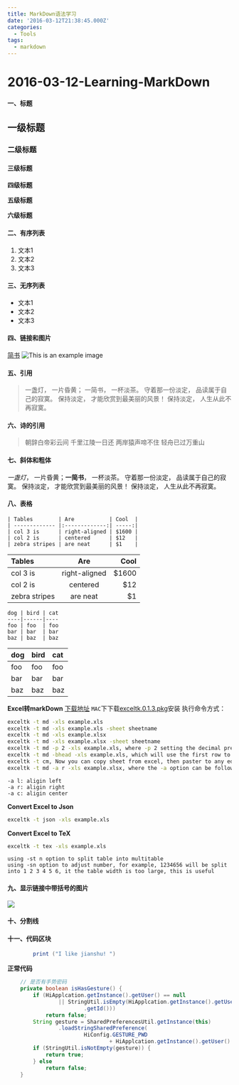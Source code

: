 ```yaml
---
title: MarkDown语法学习
date: '2016-03-12T21:38:45.000Z'
categories:
  - Tools
tags:
  - markdown
---
```


# 2016-03-12-Learning-MarkDown

#### 一、标题

## 一级标题

### 二级标题

#### 三级标题

**四级标题**

**五级标题**

**六级标题**

#### 二、有序列表

1. 文本1
2. 文本2
3. 文本3

#### 三、无序列表

* 文本1
* 文本2
* 文本3

#### 四、链接和图片

[简书](https://github.com/shadow000902/shadow000902.github.io/tree/e4edd0d68a84cfb934acb7a10f0290ed226c40ec/source/_posts/www.jianshu.com) ![This is an example image](http://o6lw1c1bf.bkt.clouddn.com/tree.jpg)

#### 五、引用

> 一盏灯， 一片昏黄； 一简书， 一杯淡茶。 守着那一份淡定， 品读属于自己的寂寞。 保持淡定， 才能欣赏到最美丽的风景！ 保持淡定， 人生从此不再寂寞。

#### 六、诗的引用

> 朝辞白帝彩云间 千里江陵一日还 两岸猿声啼不住 轻舟已过万重山

#### 七、斜体和粗体

_一盏灯_， 一片昏黄；**一简书**， 一杯淡茶。 守着那一份淡定， 品读属于自己的寂寞。 保持淡定， 才能欣赏到最美丽的风景！ 保持淡定， 人生从此不再寂寞。

#### 八、表格

```text
| Tables        | Are           | Cool  |
| ------------- |:-------------:| -----:|
| col 3 is      | right-aligned | $1600 |
| col 2 is      | centered      | $12   |
| zebra stripes | are neat      | $1    |
```

| Tables | Are | Cool |
| :--- | :---: | ---: |
| col 3 is | right-aligned | $1600 |
| col 2 is | centered | $12 |
| zebra stripes | are neat | $1 |

```text
dog | bird | cat
----|------|----
foo | foo  | foo
bar | bar  | bar
baz | baz  | baz
```

| dog | bird | cat |
| :--- | :--- | :--- |
| foo | foo | foo |
| bar | bar | bar |
| baz | baz | baz |

**Excel转markDown** [下载地址](http://fanfeilong.github.io/) `MAC`下下载[exceltk.0.1.3.pkg](https://raw.githubusercontent.com/fanfeilong/exceltk/master/pub/exceltk.0.1.3.pkg)安装 执行命令方式：

```bash
exceltk -t md -xls example.xls
exceltk -t md -xls example.xls -sheet sheetname
exceltk -t md -xls example.xlsx
exceltk -t md -xls example.xlsx -sheet sheetname
exceltk -t md -p 2 -xls example.xls, where -p 2 setting the decimal precision to 2
exceltk -t md -bhead -xls example.xls, which will use the first row to replace table header, and keep the head empty, so that the table will auto response in small screen device, this is just a simply solution.
exceltk -t cm, Now you can copy sheet from excel, then paster to any editor, which will be Markdown table.
exceltk -t md -a r -xls example.xlsx, where the -a option can be followd by a aligin character
```

```text
-a l: aligin left
-a r: aligin right
-a c: aligin center
```

**Convert Excel to Json**

```bash
exceltk -t json -xls example.xls
```

**Convert Excel to TeX**

```bash
exceltk -t tex -xls example.xls
```

```text
using -st n option to split table into multitable
using -sn option to adjust number, for example, 1234656 will be split into 1 2 3 4 5 6, it the table width is too large, this is useful
```

#### 九、显示链接中带括号的图片

![](http://latex.codecogs.com/gif.latex?\prod%20\%28n_{i}\%29+1)

#### 十、分割线

#### 十一、代码区块

```java
        print ("I like jianshu! ")
```

**正常代码**

```java
    // 是否有手势密码
    private boolean isHasGesture() {
        if (HiApplcation.getInstance().getUser() == null
                || StringUtil.isEmpty(HiApplcation.getInstance().getUser()
                        .getId()))
            return false;
        String gesture = SharedPreferencesUtil.getInstance(this)
                .loadStringSharedPreference(
                        HiConfig.GESTURE_PWD
                                + HiApplcation.getInstance().getUser().getId());
        if (StringUtil.isNotEmpty(gesture)) {
            return true;
        } else
            return false;
    }
```

